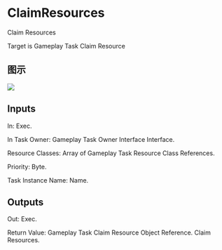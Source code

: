 # ClaimResources

Claim Resources

Target is Gameplay Task Claim Resource

## 图示

![]($-20221218-17483923.png)

## Inputs

In: Exec.

In Task Owner: Gameplay Task Owner Interface Interface.

Resource Classes: Array of Gameplay Task Resource Class References.

Priority: Byte.

Task Instance Name: Name.  

## Outputs

Out: Exec.

Return Value: Gameplay Task Claim Resource Object Reference. Claim Resources.

